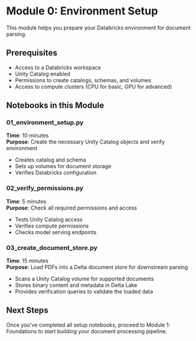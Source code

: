 # Module 0: Environment Setup

This module helps you prepare your Databricks environment for document parsing.

## Prerequisites

- Access to a Databricks workspace
- Unity Catalog enabled
- Permissions to create catalogs, schemas, and volumes
- Access to compute clusters (CPU for basic, GPU for advanced)

## Notebooks in this Module

### 01_environment_setup.py
**Time**: 10 minutes  
**Purpose**: Create the necessary Unity Catalog objects and verify environment
- Creates catalog and schema
- Sets up volumes for document storage
- Verifies Databricks configuration

### 02_verify_permissions.py
**Time**: 5 minutes  
**Purpose**: Check all required permissions and access
- Tests Unity Catalog access
- Verifies compute permissions
- Checks model serving endpoints

### 03_create_document_store.py
**Time**: 15 minutes  
**Purpose**: Load PDFs into a Delta document store for downstream parsing
- Scans a Unity Catalog volume for supported documents
- Stores binary content and metadata in Delta Lake
- Provides verification queries to validate the loaded data

## Next Steps

Once you've completed all setup notebooks, proceed to Module 1: Foundations to start building your document processing pipeline. 